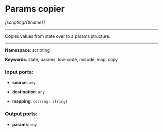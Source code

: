 # Params copier

_[scripting/{$name}]_

---

Copies values from state over to a params structure.

---

__Namespace__: scripting

__Keywords__: state, params, low-code, nocode, map, copy

### Input ports:

* __source__: ` any `


* __destination__: ` any `


* __mapping__: ` {string: string} `

### Output ports:

* __params__: ` any `

